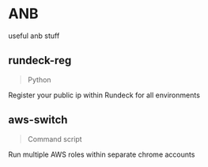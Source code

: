 # ANB
useful anb stuff

## rundeck-reg
> Python

Register your public ip within Rundeck for all environments

## aws-switch
> Command script

Run multiple AWS roles within separate chrome accounts